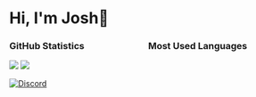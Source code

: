 <h1>Hi, I'm Josh👋</h1>

<h3>GitHub Statistics       Most Used Languages</h3>
<a href="#"><img src="https://github-readme-stats.vercel.app/api?username=devous&show_icons=true&count_private=true&include_all_commits=true&hide_title=true&hide_border=true&hide_rank=true&theme=chartreuse-dark&bg_color=00000000"/></a>
<a href="#"><img src="https://github-readme-stats.vercel.app/api/top-langs?username=devous&hide_title=true&hide_border=true&layout=compact&theme=chartreuse-dark&bg_color=00000000"/></a>

[![Discord](https://lanyard.cnrad.dev/api/259780560707256321?bg=00000000)](https://discord.com/users/259780560707256321)
